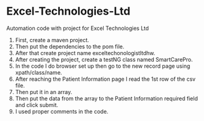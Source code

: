# Excel-Technologies-Ltd
Automation code with project for Excel Technologies Ltd
1. First, create a maven project.
2. Then put the dependencies to the pom file.
3. After that create project name exceltechonologistltdhw.
4. After creating the project, create a testNG class named SmartCarePro.
5. In the code I do browser set up then go to the new record page using xpath/class/name.
6. After reaching the Patient Information page I read the 1st row of the csv file.
7. Then put it in an array.
8. Then put the data from the array to the Patient Information required field and click submit.
9. I used proper comments in the code.

